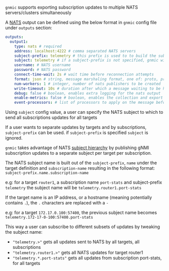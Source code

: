 `gnmic` supports exporting subscription updates to multiple NATS servers/clusters simultaneously

A [NATS](https://docs.nats.io/) output can be defined using the below format in `gnmic` config file under `outputs` section:

```yaml
outputs:
  output1:
    type: nats # required
    address: localhost:4222 # comma separated NATS servers
    subject-prefix: telemetry # this prefix is used to to build the subject name for each target/subscription
    subject: telemetry # if a subject-prefix is not specified, gnmic will publish all subscriptions updates to a single subject configured under this field. Defaults to 'telemetry'
    username: # NATS username
    password: # NATS password  
    connect-time-wait: 2s # wait time before reconnection attempts
    format: json # string, message marshaling format, one of: proto, prototext, protojson, json, event
    num-workers: 1 # integer, number of nats publishers to be created
    write-timeout: 10s # duration after which a message waiting to be handled by a worker gets discarded
    debug: false # boolean, enables extra logging for the nats output
    enable-metrics: false # boolean, enables the collection and export (via prometheus) of output specific metrics
    event-processors: # list of processors to apply on the message before writing
```

Using `subject` config value, a user can specify the NATS subject to which to send all subscriptions updates for all targets

If a user wants to separate updates by targets and by subscriptions, `subject-prefix` can be used. if `subject-prefix` is specified `subject` is ignored.

`gnmic` takes advantage of NATS [subject hierarchy](https://docs.nats.io/nats-concepts/subjects#subject-hierarchies) by publishing gNMI subscription updates to a separate subject per target per subscription.

The NATS subject name is built out of the `subject-prefix`, `name` under the target definition and `subscription-name` resulting in the following format: `subject-prefix.name.subscription-name`

e.g: for a target `router1`, a subscription name `port-stats` and subject-prefix `telemetry` the subject name will be `telemetry.router1.port-stats`

If the target name is an IP address, or a hostname (meaning potentially contains `.`), the `.` characters are replaced with a `-`

e.g: for a target `172.17.0.100:57400`, the previous subject name becomes `telemetry.172-17-0-100:57400.port-stats`

This way a user can subscribe to different subsets of updates by tweaking the subject name:

* `"telemetry.>"` gets all updates sent to NATS by all targets, all subscriptions
* `"telemetry.router1.>"` gets all NATS updates for target router1
* `"telemetry.*.port-stats"` gets all updates from subscription port-stats, for all targets
